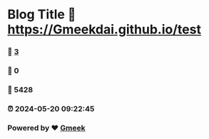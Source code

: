 # Blog Title :link: https://Gmeekdai.github.io/test 
### :page_facing_up: [3](https://Gmeekdai.github.io/test/tag.html) 
### :speech_balloon: 0 
### :hibiscus: 5428 
### :alarm_clock: 2024-05-20 09:22:45 
### Powered by :heart: [Gmeek](https://github.com/Meekdai/Gmeek)
